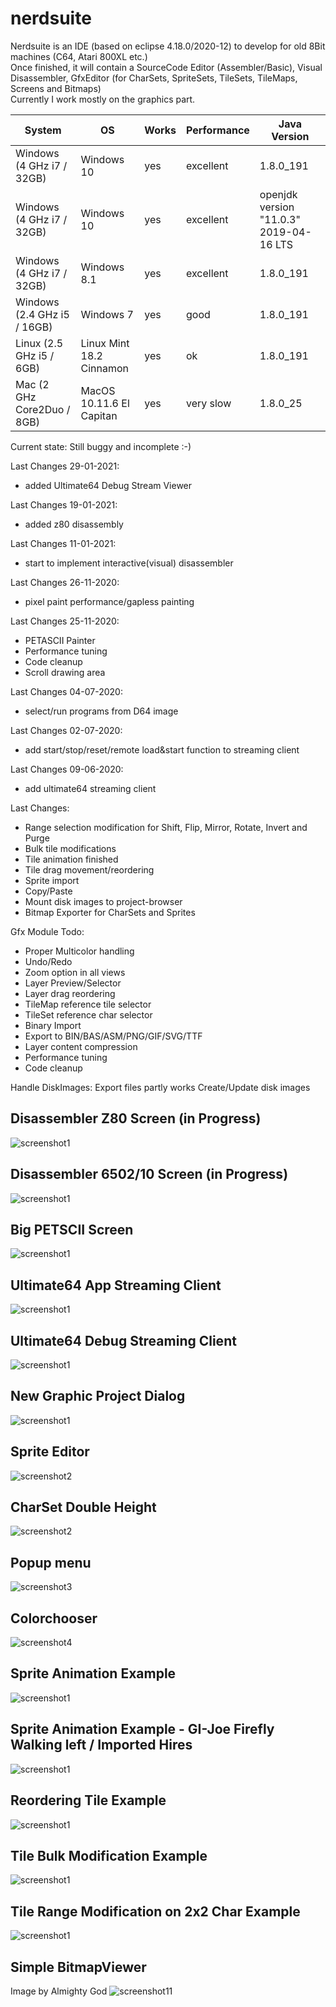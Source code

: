 # nerdsuite
Nerdsuite is an IDE (based on eclipse 4.18.0/2020-12) to develop for old 8Bit machines (C64, Atari 800XL etc.)  
Once finished, it will contain a SourceCode Editor (Assembler/Basic), Visual Disassembler, GfxEditor (for CharSets, SpriteSets, TileSets, TileMaps, Screens and Bitmaps)  
Currently I work mostly on the graphics part.  

| System | OS | Works | Performance | Java Version
| -- | -- | -- | -- | -- |
| Windows (4 GHz i7 / 32GB) | Windows 10 | yes | excellent| 1.8.0_191
| Windows (4 GHz i7 / 32GB) | Windows 10 | yes | excellent| openjdk version "11.0.3" 2019-04-16 LTS
| Windows (4 GHz i7 / 32GB) | Windows 8.1 | yes | excellent| 1.8.0_191
| Windows (2.4 GHz i5 / 16GB) | Windows 7 | yes | good| 1.8.0_191
| Linux (2.5 GHz i5 / 6GB) | Linux Mint 18.2 Cinnamon | yes | ok | 1.8.0_191
| Mac (2 GHz Core2Duo / 8GB) | MacOS 10.11.6 El Capitan | yes | very slow | 1.8.0_25

Current state: Still buggy and incomplete :-)

Last Changes 29-01-2021:
- added Ultimate64 Debug Stream Viewer

Last Changes 19-01-2021:
- added z80 disassembly

Last Changes 11-01-2021:
- start to implement interactive(visual) disassembler

Last Changes 26-11-2020:
- pixel paint performance/gapless painting

Last Changes 25-11-2020:
- PETASCII Painter
- Performance tuning
- Code cleanup
- Scroll drawing area

Last Changes 04-07-2020:
- select/run programs from D64 image

Last Changes 02-07-2020:
- add start/stop/reset/remote load&start function to streaming client

Last Changes 09-06-2020:
- add ultimate64 streaming client

Last Changes:
- Range selection modification for Shift, Flip, Mirror, Rotate, Invert and Purge
- Bulk tile modifications
- Tile animation finished
- Tile drag movement/reordering
- Sprite import
- Copy/Paste
- Mount disk images to project-browser
- Bitmap Exporter for CharSets and Sprites

Gfx Module Todo:
- Proper Multicolor handling
- Undo/Redo
- Zoom option in all views
- Layer Preview/Selector
- Layer drag reordering
- TileMap reference tile selector
- TileSet reference char selector
- Binary Import
- Export to BIN/BAS/ASM/PNG/GIF/SVG/TTF
- Layer content compression
- Performance tuning
- Code cleanup


Handle DiskImages:
Export files partly works
Create/Update disk images

## Disassembler Z80 Screen (in Progress)
![screenshot1](https://github.com/guidobonerz/nerdsuite/blob/develop/docs/disasmz80.png)
## Disassembler 6502/10 Screen (in Progress)
![screenshot1](https://github.com/guidobonerz/nerdsuite/blob/develop/docs/disasm6502.png)
## Big PETSCII Screen
![screenshot1](https://github.com/guidobonerz/nerdsuite/blob/develop/docs/BigScreen2.png)
## Ultimate64 App Streaming Client
![screenshot1](https://github.com/guidobonerz/nerdsuite/blob/develop/docs/ultimate64-streaming-windows.png)
## Ultimate64 Debug Streaming Client
![screenshot1](https://github.com/guidobonerz/nerdsuite/blob/develop/docs/debugstream_view.png)
## New Graphic Project Dialog
![screenshot1](https://github.com/guidobonerz/nerdsuite/blob/develop/docs/ns_screen1.png)
## Sprite Editor
![screenshot2](https://github.com/guidobonerz/nerdsuite/blob/develop/docs/ns_screen2.png)
## CharSet Double Height
![screenshot2](https://github.com/guidobonerz/nerdsuite/blob/develop/docs/ns_screen4.png)
## Popup menu
![screenshot3](https://github.com/guidobonerz/nerdsuite/blob/develop/docs/ns_screen3.png)
## Colorchooser
![screenshot4](https://github.com/guidobonerz/nerdsuite/blob/develop/docs/ColorChooser.png)
## Sprite Animation Example
![screenshot1](https://github.com/guidobonerz/nerdsuite/blob/develop/docs/drops_animation.gif)
## Sprite Animation Example - GI-Joe Firefly Walking left / Imported Hires
![screenshot1](https://github.com/guidobonerz/nerdsuite/blob/develop/docs/gi-joe-firefly-walk-left.gif)
## Reordering Tile Example
![screenshot1](https://github.com/guidobonerz/nerdsuite/blob/develop/docs/tile_reordering.gif)
## Tile Bulk Modification Example
![screenshot1](https://github.com/guidobonerz/nerdsuite/blob/develop/docs/tile_bulk_modification.gif)
## Tile Range Modification on 2x2 Char Example
![screenshot1](https://github.com/guidobonerz/nerdsuite/blob/develop/docs/tile_range_modification.gif)
## Simple BitmapViewer
Image by Almighty God
![screenshot11](https://github.com/guidobonerz/nerdsuite/blob/develop/docs/koala.png)

